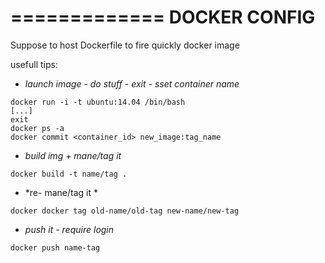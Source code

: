 =============
DOCKER CONFIG
=============

Suppose to host Dockerfile to fire quickly docker image

usefull tips:

- *launch image - do stuff - exit - sset container name*
```
docker run -i -t ubuntu:14.04 /bin/bash
[...]
exit
docker ps -a
docker commit <container_id> new_image:tag_name
```

- *build img + mane/tag it*
```
docker build -t name/tag .
```

- *re- mane/tag it *
```
docker docker tag old-name/old-tag new-name/new-tag
```

- *push it - require login*
```
docker push name-tag
```

